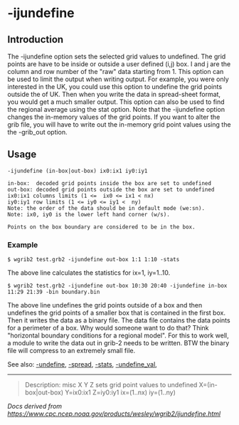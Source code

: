 # -ijundefine

## Introduction

The -ijundefine option sets the
selected grid values to undefined. The grid points are have to be
inside or outside a user defined (i,j) box. I and j are the column
and row number of the "raw" data starting from 1. This option can be
used to limit the output when writing output.
For example, you were only interested in the UK, you could use this
option to undefine the grid points outside the of UK. Then when you write
the data in spread-sheet format, you would get a much smaller output.
This option can also be used to find the regional average using the
stat option. Note that the
-ijundefine option changes the in-memory values
of the grid points. If you want to alter the grib file, you will
have to write out the in-memory grid point values using the
the -grib_out option.

## Usage

```
-ijundefine (in-box|out-box) ix0:ix1 iy0:iy1

in-box:  decoded grid points inside the box are set to undefined
out-box: decoded grid points outside the box are set to undefined
ix0:ix1 columns limits (1 <=  ix0 <= ix1 < nx)
iy0:iy1 row limits (1 <= iy0 <= iy1 <  ny)
Note: the order of the data should be in default mode (we:sn).
Note: ix0, iy0 is the lower left hand corner (w/s).

Points on the box boundary are considered to be in the box.
```

### Example

```
$ wgrib2 test.grb2 -ijundefine out-box 1:1 1:10 -stats
```

The above line calculates the statistics for ix=1, iy=1..10.

```
$ wgrib2 test.grb2 -ijundefine out-box 10:30 20:40 -ijundefine in-box 11:29 21:39 -bin boundary.bin
```

The above line undefines the grid points outside of a box and then undefines the grid points of a smaller
box that is contained in the first box. Then it writes the data as a binary file. The data file contains
the data points for a perimeter of a box. Why would someone want to do that? Think "horizontal boundary
conditions for a regional model". For this to work well, a module to write the data out in grib-2 needs
to be written. BTW the binary file will compress to an extremely small file.

See also:
[-undefine](./undefine.md),
[-spread](./spread.md),
[-stats](./stats.md),
[-undefine_val](./undefine_val.md),

---

> Description: misc X Y Z sets grid point values to undefined X=(in-box|out-box) Y=ix0:ix1 Z=iy0:iy1 ix=(1..nx) iy=(1..ny)

_Docs derived from <https://www.cpc.ncep.noaa.gov/products/wesley/wgrib2/ijundefine.html>_
